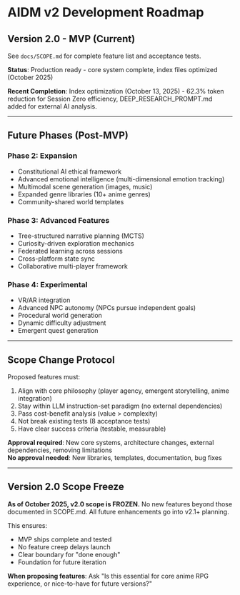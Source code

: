 # AIDM v2 Development Roadmap

## Version 2.0 - MVP (Current)

See `docs/SCOPE.md` for complete feature list and acceptance tests.

**Status**: Production ready - core system complete, index files optimized (October 2025)

**Recent Completion**: Index optimization (October 13, 2025) - 62.3% token reduction for Session Zero efficiency, DEEP_RESEARCH_PROMPT.md added for external AI analysis.

---

## Future Phases (Post-MVP)

### Phase 2: Expansion
- Constitutional AI ethical framework
- Advanced emotional intelligence (multi-dimensional emotion tracking)
- Multimodal scene generation (images, music)
- Expanded genre libraries (10+ anime genres)
- Community-shared world templates

### Phase 3: Advanced Features
- Tree-structured narrative planning (MCTS)
- Curiosity-driven exploration mechanics
- Federated learning across sessions
- Cross-platform state sync
- Collaborative multi-player framework

### Phase 4: Experimental
- VR/AR integration
- Advanced NPC autonomy (NPCs pursue independent goals)
- Procedural world generation
- Dynamic difficulty adjustment
- Emergent quest generation

---

## Scope Change Protocol

Proposed features must:
1. Align with core philosophy (player agency, emergent storytelling, anime integration)
2. Stay within LLM instruction-set paradigm (no external dependencies)
3. Pass cost-benefit analysis (value > complexity)
4. Not break existing tests (8 acceptance tests)
5. Have clear success criteria (testable, measurable)

**Approval required**: New core systems, architecture changes, external dependencies, removing limitations  
**No approval needed**: New libraries, templates, documentation, bug fixes

---

## Version 2.0 Scope Freeze

**As of October 2025, v2.0 scope is FROZEN.** No new features beyond those documented in SCOPE.md. All future enhancements go into v2.1+ planning.

This ensures:
- MVP ships complete and tested
- No feature creep delays launch
- Clear boundary for "done enough"
- Foundation for future iteration

**When proposing features**: Ask "Is this essential for core anime RPG experience, or nice-to-have for future versions?"

